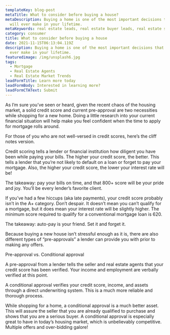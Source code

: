 ```yaml
---
templateKey: blog-post
metaTitle: What to consider before buying a house?
metaDescription: Buying a home is one of the most important decisions that you
  will ever make in your lifetime.
metaKeywords: real estate leads, real estate buyer leads, real estate seller leads
category: consumer
title: What to consider before buying a house
date: 2021-11-15T06:13:04.119Z
description: Buying a home is one of the most important decisions that you will
  ever make in your lifetime.
featuredimage: /img/unsplash6.jpg
tags:
  - Mortgage
  - Real Estate Agents
  - Real Estate Market Trends
leadFormTitle: Learn more today
leadFormBody: Interested in learning more?
leadFormCTAText: Submit
---
```


As I’m sure you’ve seen or heard, given the recent chaos of the housing market, a solid credit score and current pre-approval are two necessities while shopping for a new home. Doing a little research into your current financial situation will help make you feel confident when the time to apply for mortgage rolls around.

For those of you who are not well-versed in credit scores, here’s the cliff notes version.

Credit scoring tells a lender or financial institution how diligent you have been while paying your bills. The higher your credit score, the better. This tells a lender that you’re not likely to default on a loan or forget to pay your mortgage. Also, the higher your credit score, the lower your interest rate will be!

The takeaway: pay your bills on time, and that 800+ score will be your pride and joy. You’ll be every lender’s favorite client.

If you’ve had a few hiccups (aka late payments), your credit score probably isn’t in the A+ category. Don’t despair. It doesn’t mean you can’t qualify for a mortgage, but it does mean your interest rate will be slightly higher. The minimum score required to qualify for a conventional mortgage loan is 620.

The takeaway: auto-pay is your friend. Set it and forget it.

Because buying a new house isn’t stressful enough as it is, there are also different types of “pre-approvals” a lender can provide you with prior to making any offers.

Pre-approval vs. Conditional approval

A pre-approval from a lender tells the seller and real estate agents that your credit score has been verified. Your income and employment are verbally verified at this point.

A conditional approval verifies your credit score, income, and assets through a direct underwriting system. This is a much more reliable and thorough process.

While shopping for a home, a conditional approval is a much better asset. This will assure the seller that you are already qualified to purchase and shows that you are a serious buyer. A conditional approval is especially great to have in today’s housing market, which is unbelievably competitive. Multiple offers and over-bidding galore!
